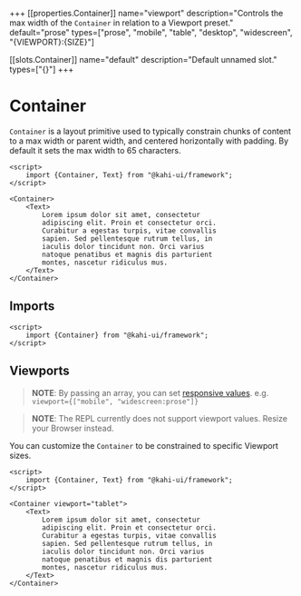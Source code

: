 +++
[[properties.Container]]
name="viewport"
description="Controls the max width of the <code>Container</code> in relation to a Viewport preset."
default="prose"
types=["prose", "mobile", "table", "desktop", "widescreen", "{VIEWPORT}:{SIZE}"]

[[slots.Container]]
name="default"
description="Default unnamed slot."
types=["{}"]
+++

# Container

`Container` is a layout primitive used to typically constrain chunks of content to a max width or parent width, and centered horizontally with padding. By default it sets the max width to 65 characters.

```svelte repl Container Preview
<script>
    import {Container, Text} from "@kahi-ui/framework";
</script>

<Container>
    <Text>
        Lorem ipsum dolor sit amet, consectetur
        adipiscing elit. Proin et consectetur orci.
        Curabitur a egestas turpis, vitae convallis
        sapien. Sed pellentesque rutrum tellus, in
        iaculis dolor tincidunt non. Orci varius
        natoque penatibus et magnis dis parturient
        montes, nascetur ridiculus mus.
    </Text>
</Container>
```

## Imports

```svelte default Container Imports
<script>
    import {Container} from "@kahi-ui/framework";
</script>
```

## Viewports

> **NOTE**: By passing an array, you can set [responsive values](../framework/responsivity.md). e.g. `viewport={["mobile", "widescreen:prose"]}`

> **NOTE**: The REPL currently does not support viewport values. Resize your Browser instead.

You can customize the `Container` to be constrained to specific Viewport sizes.

```svelte repl Svelte Viewports
<script>
    import {Container, Text} from "@kahi-ui/framework";
</script>

<Container viewport="tablet">
    <Text>
        Lorem ipsum dolor sit amet, consectetur
        adipiscing elit. Proin et consectetur orci.
        Curabitur a egestas turpis, vitae convallis
        sapien. Sed pellentesque rutrum tellus, in
        iaculis dolor tincidunt non. Orci varius
        natoque penatibus et magnis dis parturient
        montes, nascetur ridiculus mus.
    </Text>
</Container>
```
